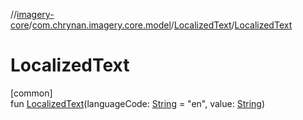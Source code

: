 //[imagery-core](../../../index.md)/[com.chrynan.imagery.core.model](../index.md)/[LocalizedText](index.md)/[LocalizedText](-localized-text.md)

# LocalizedText

[common]\
fun [LocalizedText](-localized-text.md)(languageCode: [String](https://kotlinlang.org/api/latest/jvm/stdlib/kotlin/-string/index.html) = "en", value: [String](https://kotlinlang.org/api/latest/jvm/stdlib/kotlin/-string/index.html))
